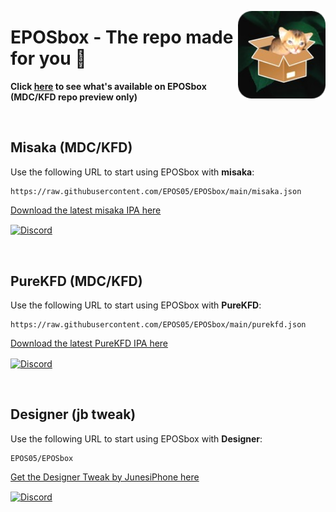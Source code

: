 <p align="right">
  <img align="right" height="140" src="https://raw.githubusercontent.com/EPOS05/EPOSbox/main/Assets/Icons/leafEPOSbox_github.png" alt="EPOSbox Logo" style="float: right; border-radius: 10px;"/>
</p>

<h1 align="left">EPOSbox - The repo made for you 🍃</h1>

<p align="left">
  <strong>Click <a href="https://lrdsnow.github.io/lrdsnow/purekfd/pkgviewer.html?repourl=https://raw.githubusercontent.com/EPOS05/EPOSbox/main/misaka.json">here</a> to see what's available on EPOSbox (MDC/KFD repo preview only)</strong>
</p>

<br>

## Misaka (MDC/KFD)
Use the following URL to start using EPOSbox with **misaka**:

```
https://raw.githubusercontent.com/EPOS05/EPOSbox/main/misaka.json
```

[Download the latest misaka IPA here](https://github.com/straight-tamago/misaka/releases/latest)

<a href='https://discord.gg/KSExeZVAGX'><img align='center' alt='Discord' src='https://img.shields.io/discord/1156843198799421490?color=36309d&label=DISCORD&logo=discord&logoColor=white&style=for-the-badge'></a>

<br>

## PureKFD (MDC/KFD)
Use the following URL to start using EPOSbox with **PureKFD**:

```
https://raw.githubusercontent.com/EPOS05/EPOSbox/main/purekfd.json
```

[Download the latest PureKFD IPA here](https://github.com/Lrdsnow/PureKFD/releases/latest)

<a href='https://discord.gg/hEua3xmgCp'><img align='center' alt='Discord' src='https://img.shields.io/discord/1140456506119176224?color=36309d&label=DISCORD&logo=discord&logoColor=white&style=for-the-badge'></a>

<br>

## Designer (jb tweak)
Use the following URL to start using EPOSbox with **Designer**:

```
EPOS05/EPOSbox
```

[Get the Designer Tweak by JunesiPhone here](https://www.patreon.com/junesiphone/shop/designer-tweak-564)

<a href='https://discord.com/invite/yAEw8JPAag'><img align='center' alt='Discord' src='https://img.shields.io/discord/387465321239281665?color=36309d&label=DISCORD&logo=discord&logoColor=white&style=for-the-badge'></a>
